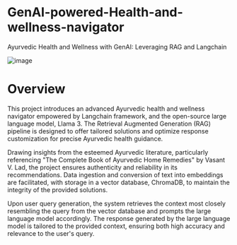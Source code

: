 # GenAI-powered-Health-and-wellness-navigator
Ayurvedic Health and Wellness with GenAI: Leveraging RAG and Langchain

![image](https://github.com/AdithMurari/GenAI-powered-Health-and-wellness-navigator/assets/140071841/8656dc35-8b3e-48d0-b756-98ecb06d5dbf)

# Overview

This project introduces an advanced Ayurvedic health and wellness navigator empowered by Langchain framework, and the open-source large language model, Llama 3. The Retrieval Augmented Generation (RAG) pipeline is designed to offer tailored solutions and optimize response customization for precise Ayurvedic health guidance.

Drawing insights from the esteemed Ayurvedic literature, particularly referencing "The Complete Book of Ayurvedic Home Remedies" by Vasant V. Lad, the project ensures authenticity and reliability in its recommendations. Data ingestion and conversion of text into embeddings are facilitated, with storage in a vector database, ChromaDB, to maintain the integrity of the provided solutions.

Upon user query generation, the system retrieves the context most closely resembling the query from the vector database and prompts the large language model accordingly. The response generated by the large language model is tailored to the provided context, ensuring both high accuracy and relevance to the user's query.








